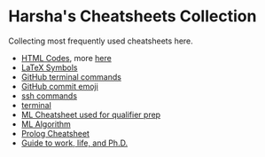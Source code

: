 # Harsha's Cheatsheets Collection

Collecting most frequently used cheatsheets here. 


* [HTML Codes](https://brajeshwar.github.io/entities/), more [here](https://www.w3schools.com/charsets/ref_utf_greek.asp)
* [LaTeX Symbols](http://harshakokel.com/pdf/LaTeX-symbols.pdf)
* [GitHub terminal commands](./cheatsheets/github_cheatsheet.md)
* [GitHub commit emoji](./cheatsheets/github_emoji_cheatsheet.md)
* [ssh commands](./cheatsheets/ssh_cheatsheat.org)
* [terminal](./cheatsheets/terminal_cheatsheet.textile)
* [ML Cheatsheet used for qualifier prep](https://harshakokel.com/pdf/ML_QE_Cheatsheet.pdf)
* [ML Algorithm](http://harshakokel.com/pdf/ML_cheatsheet.pdf)
* [Prolog Cheatsheet](https://github.com/alhassy/PrologCheatSheet/blob/master/README.md)
* [Guide to work, life, and Ph.D.](./cheatsheets/modus_operandi.md)
